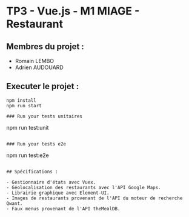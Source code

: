 # TP3 - Vue.js - M1 MIAGE - Restaurant

## Membres du projet :

- Romain LEMBO
- Adrien AUDOUARD

## Executer le projet :

```
npm install
npm run start

### Run your tests unitaires
```
npm run test:unit
```

### Run your tests e2e
```
npm run test:e2e
```

## Spécifications :

- Gestionnaire d'états avec Vuex.
- Géolocalisation des restaurants avec l'API Google Maps.
- Librairie graphique avec Element-UI.
- Images de restaurants provenant de l'API du moteur de recherche Qwant.
- Faux menus provenant de l'API theMealDB.
